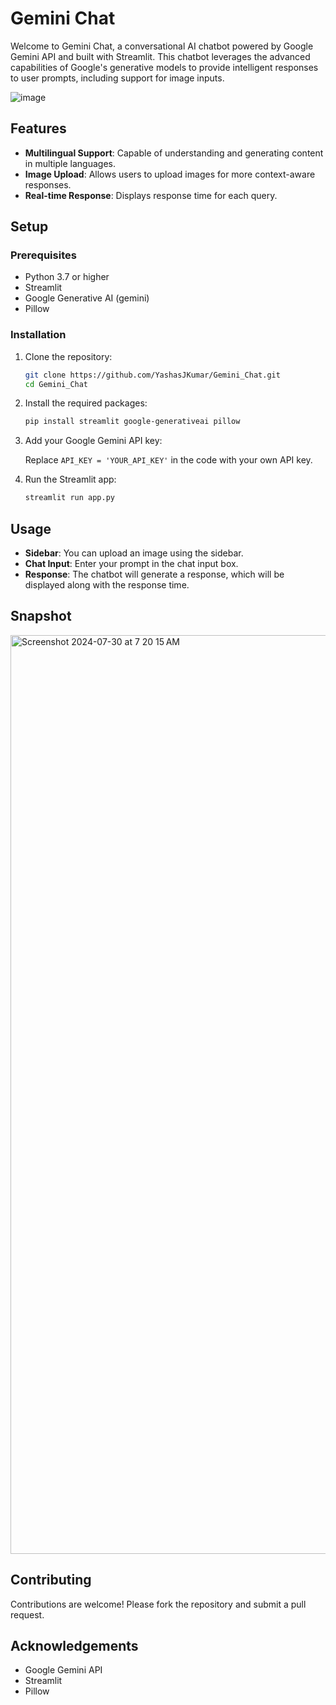 
# Gemini Chat

Welcome to Gemini Chat, a conversational AI chatbot powered by Google Gemini API and built with Streamlit. This chatbot leverages the advanced capabilities of Google's generative models to provide intelligent responses to user prompts, including support for image inputs.

![image](https://github.com/user-attachments/assets/fd6fb8eb-59f8-49e0-9751-17f67302022c)


## Features

- **Multilingual Support**: Capable of understanding and generating content in multiple languages.
- **Image Upload**: Allows users to upload images for more context-aware responses.
- **Real-time Response**: Displays response time for each query.

## Setup

### Prerequisites

- Python 3.7 or higher
- Streamlit
- Google Generative AI (gemini)
- Pillow

### Installation

1. Clone the repository:

    ```sh
    git clone https://github.com/YashasJKumar/Gemini_Chat.git
    cd Gemini_Chat
    ```

2. Install the required packages:

    ```sh
    pip install streamlit google-generativeai pillow
    ```

3. Add your Google Gemini API key:

    Replace `API_KEY = 'YOUR_API_KEY'` in the code with your own API key.

4. Run the Streamlit app:

    ```sh
    streamlit run app.py
    ```

## Usage

- **Sidebar**: You can upload an image using the sidebar.
- **Chat Input**: Enter your prompt in the chat input box.
- **Response**: The chatbot will generate a response, which will be displayed along with the response time.

## Snapshot

<img width="1470" alt="Screenshot 2024-07-30 at 7 20 15 AM" src="https://github.com/user-attachments/assets/4bb6c7e4-6749-4ef5-8f11-264f30a3efe6">


## Contributing

Contributions are welcome! Please fork the repository and submit a pull request.

## Acknowledgements

- Google Gemini API
- Streamlit
- Pillow
